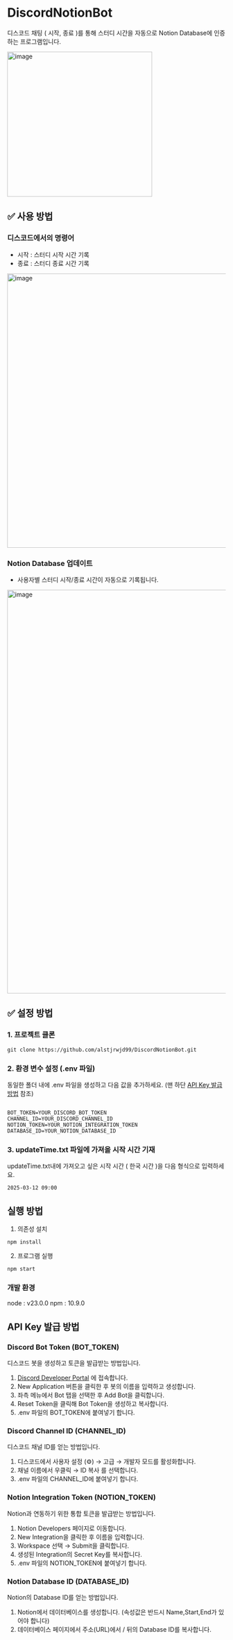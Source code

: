 # DiscordNotionBot
디스코드 채팅 ( 시작, 종료 )를 통해 스터디 시간을 자동으로 Notion Database에 인증하는 프로그램입니다.

<img width="334" alt="image" src="https://github.com/user-attachments/assets/7945f8f5-e2bb-402b-8048-1f7edfe177ca" />


## ✅ 사용 방법

### 디스코드에서의 명령어
- 시작 : 스터디 시작 시간 기록
- 종료 : 스터디 종료 시간 기록

<img width="632" alt="image" src="https://github.com/user-attachments/assets/7e5f7208-8cd6-4d8d-8a5e-d76f102e2cbb" />

### Notion Database 업데이트
- 사용자별 스터디 시작/종료 시간이 자동으로 기록됩니다.

<img width="930" alt="image" src="https://github.com/user-attachments/assets/d3e15dc1-5dc1-4c19-ad08-5316c1b9b3ed" />

## ✅ 설정 방법

### 1. 프로젝트 클론

```
git clone https://github.com/alstjrwjd99/DiscordNotionBot.git
```

### 2. 환경 변수 설정 (.env 파일)

동일한 폴더 내에 .env 파일을 생성하고 다음 값을 추가하세요. (맨 하단 [API Key 발급 방법](#api-key-발급-방법) 참조)

```

BOT_TOKEN=YOUR_DISCORD_BOT_TOKEN
CHANNEL_ID=YOUR_DISCORD_CHANNEL_ID
NOTION_TOKEN=YOUR_NOTION_INTEGRATION_TOKEN
DATABASE_ID=YOUR_NOTION_DATABASE_ID
```

### 3. updateTime.txt 파일에 가져올 시작 시간 기재

updateTime.txt내에 가져오고 싶은 시작 시간 ( 한국 시간 )을 다음 형식으로 입력하세요.
```
2025-03-12 09:00
```

## 실행 방법

1. 의존성 설치
```
npm install
```

2. 프로그램 실행
```
npm start
```

### 개발 환경
node : v23.0.0
npm : 10.9.0

## API Key 발급 방법

### Discord Bot Token (BOT_TOKEN)

디스코드 봇을 생성하고 토큰을 발급받는 방법입니다.
1.	[Discord Developer Portal](https://discord.com/developers/docs/intro) 에 접속합니다.
2.	New Application 버튼을 클릭한 후 봇의 이름을 입력하고 생성합니다.
3.	좌측 메뉴에서 Bot 탭을 선택한 후 Add Bot을 클릭합니다.
4.	Reset Token을 클릭해 Bot Token을 생성하고 복사합니다.
5.	.env 파일의 BOT_TOKEN에 붙여넣기 합니다.

### Discord Channel ID (CHANNEL_ID)

디스코드 채널 ID를 얻는 방법입니다.
1.	디스코드에서 사용자 설정 (⚙️) → 고급 → 개발자 모드를 활성화합니다.
2.	채널 이름에서 우클릭 → ID 복사 를 선택합니다.
3.	.env 파일의 CHANNEL_ID에 붙여넣기 합니다.

### Notion Integration Token (NOTION_TOKEN)

Notion과 연동하기 위한 통합 토큰을 발급받는 방법입니다.
1.	Notion Developers 페이지로 이동합니다.
2.	New Integration을 클릭한 후 이름을 입력합니다.
3.	Workspace 선택 → Submit을 클릭합니다.
4.	생성된 Integration의 Secret Key를 복사합니다.
5.	.env 파일의 NOTION_TOKEN에 붙여넣기 합니다.

### Notion Database ID (DATABASE_ID)

Notion의 Database ID를 얻는 방법입니다.
1.	Notion에서 데이터베이스를 생성합니다. (속성값은 반드시 Name,Start,End가 있어야 합니다)
2.	데이터베이스 페이지에서 주소(URL)에서 / 뒤의 Database ID를 복사합니다.
